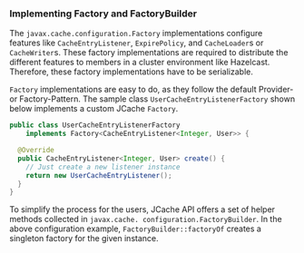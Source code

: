 
### Implementing Factory and FactoryBuilder

The `javax.cache.configuration.Factory` implementations configure features like
`CacheEntryListener`, `ExpirePolicy`, and `CacheLoader`s or `CacheWriter`s. These factory implementations are required to distribute the
different features to members in a cluster environment like Hazelcast. Therefore, these factory implementations have to be serializable.

`Factory` implementations are easy to do, as they follow the default Provider- or Factory-Pattern. The sample class
`UserCacheEntryListenerFactory` shown below implements a custom JCache `Factory`.

```java
public class UserCacheEntryListenerFactory
    implements Factory<CacheEntryListener<Integer, User>> {

  @Override
  public CacheEntryListener<Integer, User> create() {
    // Just create a new listener instance
    return new UserCacheEntryListener();
  }
}
```

To simplify the process for the users, JCache API offers a set of helper methods collected in
`javax.cache.
configuration.FactoryBuilder`. In the above configuration example, `FactoryBuilder::factoryOf` creates a
singleton factory for the given instance.

